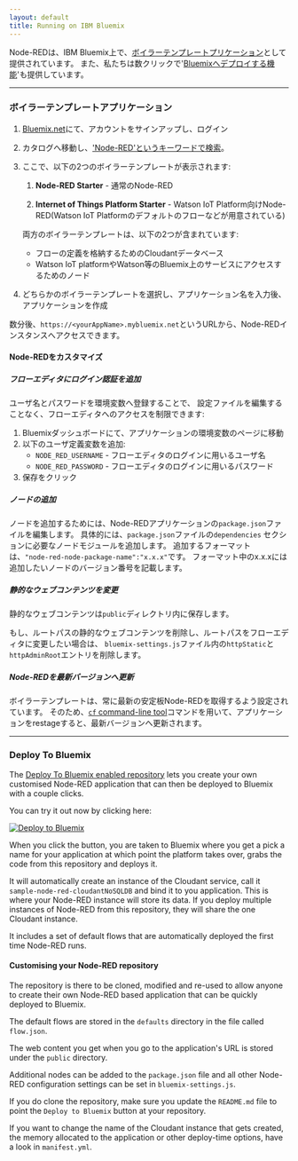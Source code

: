 ```yaml
---
layout: default
title: Running on IBM Bluemix
---
```


Node-REDは、IBM Bluemix上で、[ボイラーテンプレートプリケーション](#boilerplate-application)として提供されています。
また、私たちは数クリックで'[Bluemixへデプロイする機能](#deploy-to-bluemix)'も提供しています。

---

### ボイラーテンプレートアプリケーション

1. [Bluemix.net](http://bluemix.net)にて、アカウントをサインアップし、ログイン

2. カタログへ移動し、['Node-RED'というキーワードで検索](https://new-console.ng.bluemix.net/catalog/starters?search=Node-RED)。

3. ここで、以下の2つのボイラーテンプレートが表示されます:

    1. **Node-RED Starter** - 通常のNode-RED

    2. **Internet of Things Platform Starter** - Watson IoT Platform向けNode-RED(Watson IoT Platformのデフォルトのフローなどが用意されている)

   両方のボイラーテンプレートは、以下の2つが含まれています:

     - フローの定義を格納するためのCloudantデータベース
     - Watson IoT platformやWatson等のBluemix上のサービスにアクセスするためのノード

4. どちらかのボイラーテンプレートを選択し、アプリケーション名を入力後、アプリケーションを作成

数分後、`https://<yourAppName>.mybluemix.net`というURLから、Node-REDインスタンスへアクセスできます。

#### Node-REDをカスタマイズ

##### フローエディタにログイン認証を追加

ユーザ名とパスワードを環境変数へ登録することで、 設定ファイルを編集することなく、フローエディタへのアクセスを制限できます:

1. Bluemixダッシュボードにて、アプリケーションの環境変数のページに移動
2. 以下のユーザ定義変数を追加:
    - `NODE_RED_USERNAME` - フローエディタのログインに用いるユーザ名
    - `NODE_RED_PASSWORD` - フローエディタのログインに用いるパスワード
3. 保存をクリック

##### ノードの追加

ノードを追加するためには、Node-REDアプリケーションの`package.json`ファイルを編集します。
具体的には、`package.json`ファイルの`dependencies` セクションに必要なノードモジュールを追加します。
追加するフォーマットは、`"node-red-node-package-name":"x.x.x"`です。
フォーマット中のx.x.xには追加したいノードのバージョン番号を記載します。

##### 静的なウェブコンテンツを変更

静的なウェブコンテンツは`public`ディレクトリ内に保存します。

もし、ルートパスの静的なウェブコンテンツを削除し、ルートパスをフローエディタに変更したい場合は、
`bluemix-settings.js`ファイル内の`httpStatic`と`httpAdminRoot`エントリを削除します。

##### Node-REDを最新バージョンへ更新

ボイラーテンプレートは、常に最新の安定板Node-REDを取得するよう設定されています。
そのため、[`cf` command-line tool](https://console.ng.bluemix.net/docs/cli/reference/cfcommands/index.html)コマンドを用いて、アプリケーションをrestageすると、最新バージョンへ更新されます。

---

### Deploy To Bluemix

The [Deploy To Bluemix enabled repository](https://github.com/node-red/node-red-bluemix-starter)
lets you create your own customised Node-RED application that can then
be deployed to Bluemix with a couple clicks.

You can try it out now by clicking here:

[![Deploy to Bluemix](https://bluemix.net/deploy/button.png)](https://bluemix.net/deploy?repository=https://github.com/node-red/node-red-bluemix-starter.git)

When you click the button, you are taken to Bluemix where you get a pick a name
for your application at which point the platform takes over, grabs the code from
this repository and deploys it.

It will automatically create an instance of the Cloudant service, call it
`sample-node-red-cloudantNoSQLDB` and bind it to you application. This is where your
Node-RED instance will store its data. If you deploy multiple instances of
Node-RED from this repository, they will share the one Cloudant instance.

It includes a set of default flows that are automatically deployed the first time
Node-RED runs.

#### Customising your Node-RED repository

The repository is there to be cloned, modified and re-used to allow anyone to create
their own Node-RED based application that can be quickly deployed to Bluemix.

The default flows are stored in the `defaults` directory in the file called `flow.json`.

The web content you get when you go to the application's URL is stored under the
`public` directory.

Additional nodes can be added to the `package.json` file and all other Node-RED
configuration settings can be set in `bluemix-settings.js`.

If you do clone the repository, make sure you update the `README.md` file to point
the `Deploy to Bluemix` button at your repository.

If you want to change the name of the Cloudant instance that gets created, the memory
allocated to the application or other deploy-time options, have a look in `manifest.yml`.
